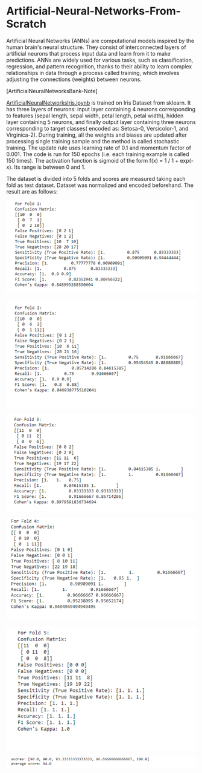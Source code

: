 # Artificial-Neural-Networks-From-Scratch

Artificial Neural Networks (ANNs) are computational models inspired by the human brain's neural structure. They consist of interconnected layers of artificial neurons that process input data and learn from it to make predictions. ANNs are widely used for various tasks, such as classification, regression, and pattern recognition, thanks to their ability to learn complex relationships in data through a process called training, which involves adjusting the connections (weights) between neurons.

[ArtificialNeuralNetworksBank-Note]

[ArtificialNeuralNetworksIris.ipynb](ArtificialNeuralNetworksIris.ipynb) is trained on Iris Dataset from sklearn. It has three layers of neurons: input layer containing 4 neurons corresponding to features (sepal length, sepal width, petal length, petal width), hidden layer containing 5 neurons, and finally output layer containing three neurons corresponding to target classes( encoded as: Setosa-0, Versicolor-1, and Virginica-2). During training, all the weights and biases are updated after processing single training sample and the method is called stochastic training. The update rule uses learning rate of 0.1 and momentum factor of 0.001. The code is run for 150 epochs (i.e. each training example is called 150 times). The activation function is sigmoid of the form f(x) = 1 / 1 + exp(-x). Its range is between 0 and 1.

The dataset is divided into 5 folds and scores are measured taking each fold as test dataset. Dataset was normalized and encoded beforehand. The result are as follows:

![alt text](IrisDataset1.png)

![alt text](IrisDataset2.png)

![alt text](IrisDataset3.png)

![alt text](IrisDataset4.png)

![alt text](IrisDataset5.png)

![alt text](IrisDatasetScores.png)

